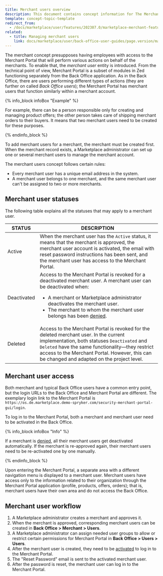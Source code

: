 ```yaml
---
title: Merchant users overview
description: This document contains concept information for The Merchant users feature in the Spryker Commerce OS.
template: concept-topic-template
redirect_from:
  - /docs/marketplace/user/features/202307.0/marketplace-merchant-feature-overview/merchant-users-overview.html
related:
  - title: Managing merchant users
    link: docs/marketplace/user/back-office-user-guides/page.version/marketplace/merchants/managing-merchant-users.html
---
```


The merchant concept presupposes having employees with access to the Merchant Portal that will perform various actions on behalf of the merchants. To enable that, the *merchant user* entity is introduced.
From the technical point of view, Merchant Portal is a subset of modules in Zed functioning separately from the Back Office application. As in the Back Office, there are users performing different types of actions (they are further on called *Back Office users*); the Merchant Portal has merchant users that function similarly within a merchant account.

{% info_block infoBox "Example" %}

For example, there can be a person responsible only for creating and managing product offers; the other person takes care of shipping merchant orders to their buyers. It means that two merchant users need to be created for these purposes.

{% endinfo_block %}

To add merchant users for a merchant, the merchant must be created first. When the merchant record exists, a Marketplace administrator can set up one or several merchant users to manage the merchant account.

The merchant users concept follows certain rules:

* Every merchant user has a unique email address in the system.
* A merchant user belongs to one merchant, and the same merchant user can't be assigned to two or more merchants.

## Merchant user statuses

The following table explains all the statuses that may apply to a merchant user.


| STATUS | DESCRIPTION |
| --- | --- |
| Active | When the merchant user has the `Active` status, it means that the merchant is approved, the merchant user account is activated, the email with reset password instructions has been sent, and the merchant user has access to the Merchant Portal. |
| Deactivated | Access to the Merchant Portal is revoked for a deactivated merchant user. A merchant user can be deactivated when:<ul><li>A merchant or Marketplace administrator deactivates the merchant user.</li><li>The merchant to whom the merchant user belongs has been [denied](/docs/pbc/all/merchant-management/{{page.version}}/marketplace/marketplace-merchant-feature-overview/marketplace-merchant-feature-overview.html#merchant-statuses).</li></ul> |
| Deleted | Access to the Merchant Portal is revoked for the deleted merchant user. In the current implementation, both statuses `Deactivated` and `Deleted` have the same functionality—they restrict access to the Merchant Portal. However, this can be changed and adapted on the project level. |

<!--See LINK TO BO GUIDE HOW TO ACTIVATE A MERCHANT USER for details on to change the merchant user statues in the Back Office-->

## Merchant user access

Both merchant and typical Back Office users have a common entry point, but the login URLs to the Back Office and Merchant Portal are different. The exemplary login link to the Merchant Portal is `https://os.de.marketplace.demo-spryker.com/security-merchant-portal-gui/login`.

To log in to the Merchant Portal, both a merchant and merchant user need to be activated in the Back Office.

{% info_block infoBox "Info" %}

If a merchant is [denied](/docs/pbc/all/merchant-management/{{page.version}}/marketplace/marketplace-merchant-feature-overview/marketplace-merchant-feature-overview.html#merchant-statuses), all their merchant users get deactivated automatically. If the merchant is re-approved again, their merchant users need to be re-activated one by one manually.

{% endinfo_block %}

Upon entering the Merchant Portal, a separate area with a different navigation menu is displayed to a merchant user.
Merchant users have access only to the information related to their organization through the Merchant Portal application (profile, products, offers, orders); that is, merchant users have their own area and do not access the Back Office.

## Merchant user workflow

1. A Marketplace administrator creates a merchant and approves it.
2. When the merchant is approved, corresponding merchant users can be created in **Back Office&nbsp;<span aria-label="and then">> </span> Merchant&nbsp;<span aria-label="and then">> </span> Users**.
3. A Marketplace administrator can assign needed user groups to allow or restrict certain permissions for Merchant Portal in **Back Office&nbsp;<span aria-label="and then">> </span> Users&nbsp;<span aria-label="and then">> </span> Users**.
4. After the merchant user is created, they need to be [activated](/docs/pbc/all/merchant-management/{page.version}/marketplace/manage-in-the-back-office/manage-merchant-users.html#activating-and-deactivating-the-merchant-users) to log in to the Merchant Portal.
5. The "Reset Password" email is sent to the activated merchant user.
6. After the password is reset, the merchant user can log in to the Merchant Portal.
